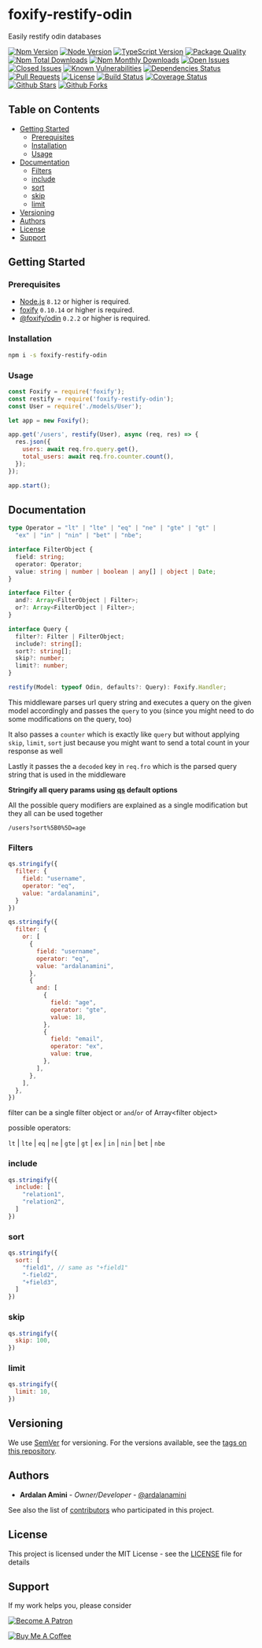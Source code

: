 # foxify-restify-odin <!-- omit in toc -->

Easily restify odin databases

[![Npm Version](https://img.shields.io/npm/v/foxify-restify-odin.svg)](https://www.npmjs.com/package/foxify-restify-odin)
[![Node Version](https://img.shields.io/node/v/foxify-restify-odin.svg)](https://nodejs.org)
[![TypeScript Version](https://img.shields.io/npm/types/foxify-restify-odin.svg)](https://www.typescriptlang.org)
[![Package Quality](https://npm.packagequality.com/shield/foxify-restify-odin.svg)](https://packagequality.com/#?package=foxify-restify-odin)
[![Npm Total Downloads](https://img.shields.io/npm/dt/foxify-restify-odin.svg)](https://www.npmjs.com/package/foxify-restify-odin)
[![Npm Monthly Downloads](https://img.shields.io/npm/dm/foxify-restify-odin.svg)](https://www.npmjs.com/package/foxify-restify-odin)
[![Open Issues](https://img.shields.io/github/issues-raw/foxifyjs/foxify-restify-odin.svg)](https://github.com/foxifyjs/foxify-restify-odin/issues?q=is%3Aopen+is%3Aissue)
[![Closed Issues](https://img.shields.io/github/issues-closed-raw/foxifyjs/foxify-restify-odin.svg)](https://github.com/foxifyjs/foxify-restify-odin/issues?q=is%3Aissue+is%3Aclosed)
[![Known Vulnerabilities](https://snyk.io/test/github/foxifyjs/foxify-restify-odin/badge.svg?targetFile=package.json)](https://snyk.io/test/github/foxifyjs/foxify-restify-odin?targetFile=package.json)
[![Dependencies Status](https://david-dm.org/foxifyjs/foxify-restify-odin.svg)](https://david-dm.org/foxifyjs/foxify-restify-odin)
[![Pull Requests](https://img.shields.io/badge/PRs-Welcome-brightgreen.svg)](https://github.com/foxifyjs/foxify-restify-odin/pulls)
[![License](https://img.shields.io/github/license/foxifyjs/foxify-restify-odin.svg)](https://github.com/foxifyjs/foxify-restify-odin/blob/master/LICENSE)
[![Build Status](https://api.travis-ci.com/foxifyjs/foxify-restify-odin.svg?branch=master)](https://travis-ci.com/foxifyjs/foxify-restify-odin)
[![Coverage Status](https://codecov.io/gh/foxifyjs/foxify-restify-odin/branch/master/graph/badge.svg)](https://codecov.io/gh/foxifyjs/foxify-restify-odin)
[![Github Stars](https://img.shields.io/github/stars/foxifyjs/foxify-restify-odin.svg?style=social&label=Stars)](https://github.com/foxifyjs/foxify-restify-odin)
[![Github Forks](https://img.shields.io/github/forks/foxifyjs/foxify-restify-odin.svg?style=social&label=Fork)](https://github.com/foxifyjs/foxify-restify-odin)

## Table on Contents <!-- omit in toc -->

- [Getting Started](#getting-started)
  - [Prerequisites](#prerequisites)
  - [Installation](#installation)
  - [Usage](#usage)
- [Documentation](#documentation)
  - [Filters](#filters)
  - [include](#include)
  - [sort](#sort)
  - [skip](#skip)
  - [limit](#limit)
- [Versioning](#versioning)
- [Authors](#authors)
- [License](#license)
- [Support](#support)

## Getting Started

### Prerequisites

- [Node.js](https://nodejs.org/en/download) `8.12` or higher is required.
- [foxify](https://github.com/foxifyjs/foxify) `0.10.14` or higher is required.
- [@foxify/odin](https://github.com/foxifyjs/odin) `0.2.2` or higher is required.

### Installation

```bash
npm i -s foxify-restify-odin
```

### Usage

```javascript
const Foxify = require('foxify');
const restify = require('foxify-restify-odin');
const User = require('./models/User');

let app = new Foxify();

app.get('/users', restify(User), async (req, res) => {
  res.json({
    users: await req.fro.query.get(),
    total_users: await req.fro.counter.count(),
  });
});

app.start();
```

## Documentation

```typescript
type Operator = "lt" | "lte" | "eq" | "ne" | "gte" | "gt" |
  "ex" | "in" | "nin" | "bet" | "nbe";

interface FilterObject {
  field: string;
  operator: Operator;
  value: string | number | boolean | any[] | object | Date;
}

interface Filter {
  and?: Array<FilterObject | Filter>;
  or?: Array<FilterObject | Filter>;
}

interface Query {
  filter?: Filter | FilterObject;
  include?: string[];
  sort?: string[];
  skip?: number;
  limit?: number;
}

restify(Model: typeof Odin, defaults?: Query): Foxify.Handler;
```

This middleware parses url query string and executes a query on the given model accordingly and passes the `query` to you (since you might need to do some modifications on the query, too)

It also passes a `counter` which is exactly like `query` but without applying `skip`, `limit`, `sort` just because you might want to send a total count in your response as well

Lastly it passes the a `decoded` key in `req.fro` which is the parsed query string that is used in the middleware

**Stringify all query params using [qs](https://www.npmjs.com/package/qs) default options**

All the possible query modifiers are explained as a single modification but they all can be used together

`/users?sort%5B0%5D=age`

### Filters

```javascript
qs.stringify({
  filter: {
    field: "username",
    operator: "eq",
    value: "ardalanamini",
  }
})
```

```javascript
qs.stringify({
  filter: {
    or: [
      {
        field: "username",
        operator: "eq",
        value: "ardalanamini",
      },
      {
        and: [
          {
            field: "age",
            operator: "gte",
            value: 18,
          },
          {
            field: "email",
            operator: "ex",
            value: true,
          },
        ],
      },
    ],
  },
})
```

filter can be a single filter object or `and`/`or` of Array\<filter object\>

possible operators:

`lt` | `lte` | `eq` | `ne` | `gte` | `gt` | `ex` | `in` | `nin` | `bet` | `nbe`

### include

```javascript
qs.stringify({
  include: [
    "relation1",
    "relation2",
  ]
})
```

### sort

```javascript
qs.stringify({
  sort: [
    "field1", // same as "+field1"
    "-field2",
    "+field3",
  ]
})
```

### skip

```javascript
qs.stringify({
  skip: 100,
})
```

### limit

```javascript
qs.stringify({
  limit: 10,
})
```

## Versioning

We use [SemVer](http://semver.org) for versioning. For the versions available, see the [tags on this repository](https://github.com/foxifyjs/foxify/tags).

## Authors

- **Ardalan Amini** - *Owner/Developer* - [@ardalanamini](https://github.com/ardalanamini)

See also the list of [contributors](https://github.com/foxifyjs/foxify/contributors) who participated in this project.

## License

This project is licensed under the MIT License - see the [LICENSE](LICENSE) file for details

## Support

If my work helps you, please consider

[![Become A Patron](https://c5.patreon.com/external/logo/become_a_patron_button.png)](https://www.patreon.com/ardalanamini)

[![Buy Me A Coffee](https://www.buymeacoffee.com/assets/img/custom_images/orange_img.png)](https://www.buymeacoffee.com/ardalanamini)
